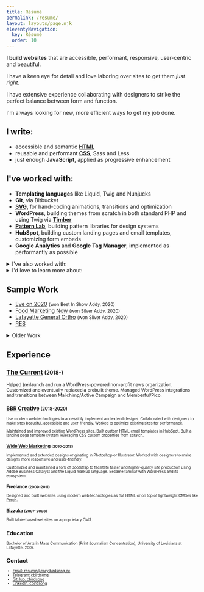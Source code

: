 ```yaml
---
title: Résumé
permalink: /resume/
layout: layouts/page.njk
eleventyNavigation:
  key: Résumé
  order: 10
---
```


<section class="lead" id="intro">

<p class="lead"><strong>I build websites</strong> that are accessible, performant, responsive, user-centric and beautiful.</p>

I have a keen eye for detail and love laboring over sites to get them _just right_.

I have extensive experience collaborating with designers to strike the perfect balance between form and function.

I'm always looking for new, more efficient ways to get my job done. 

</section>

<section id="skills">

## I write:

- accessible and semantic **<abbr title="HyperText Markup Language">HTML</abbr>**
- reusable and performant **<abbr title="Cascading Stylesheets">CSS</abbr>**, Sass and Less
- just enough **JavaScript**, applied as progressive enhancement

## I've worked with:

- **Templating languages** like Liquid, Twig and Nunjucks
- **Git**, via Bitbucket
- **<abbr title="Scalable Vector Graphics">SVG</abbr>**, for hand-coding animations, transitions and optimization
- **WordPress**, building themes from scratch in both standard PHP and using Twig via **[Timber](https://www.upstatement.com/timber/)**
- **[Pattern Lab](https://patternlab.io/)**, building pattern libraries for design systems
- **HubSpot**, building custom landing pages and email templates, customizing form embeds
- **Google Analytics** and **Google Tag Manager**, implemented as performantly as possible

<details>
<summary>I've also worked with:</summary>

- **Photoshop**, **Illustrator** and **Sketch**
- **Google Lighthouse** and **WebPageTest**
- **Schema.org** and other similar markup methods
- **Cloudflare**, for doing edge SEO optimization via Cloudflare Workers
- **[Buddy](https://buddy.works)**, for CI/CD and deployment
- **Shopify**
- **MailChimp**
- **WordPress page builders** like WP Bakery and Divi, on legacy projects I inherited _(they are bad)_
</details>


<details>
<summary>I'd love to learn more about:</summary>

- **[Eleventy](https://www.11ty.dev)**
- **Netlify**
- **Web components**
- **[Svelte](https://svelte.dev/)** and **[Sapper](https://sapper.svelte.dev/)**
- **[Craft CMS](https://www.craftcms.com/)**
</details>

</section>

<section>

## Sample Work

- [Eye on 2020](https://2020.bbrcreative.com) <small>(won Best In Show Addy, <time>2020</time>)</small>
- [Food Marketing Now](https://foodmarketingnow.com/) <small>(won Silver Addy, <time>2020</time>)</small>
- [Lafayette General Ortho](https://lafayettegeneralortho.com/) <small>(won Silver Addy, <time>2020</time>)</small>
- [RES](https://web.archive.org/web/20190627172805/https://res.us/)

<details>

<summary>Older Work</summary>

- [2m-tek](https://web.archive.org/web/20150423202347/http://2m-tek.com)
- [Downtown Lafayette](http://web.archive.org/web/20150315021728/http://www.downtownlafayette.org/) <small>(won Gold/Silver Addy, 2015)</small>
- [Wide Web Marketing](https://web.archive.org/web/20171021221327/https://www.widewebmarketing.com/)
- [Burgersmith](https://web.archive.org/web/20171012145645/http://www.burgersmith.com/)
- [New Mexican Kennels](https://web.archive.org/web/20170930172454/http://www.newmexicankennels.com/)

<small>(Some of these probably aren't up to my modern standard.)</small>

</details>

</section>


<section>

## Experience

### [The Current](https://thecurrentla.com) <small>(<time>2018</time>-)

Helped (re)launch and run a WordPress-powered non-profit news organization. Customized and eventually replaced a prebuilt theme. Managed WordPress integrations and transitions between Mailchimp/Active Campaign and Memberful/Pico.

### [BBR Creative](https://bbrcreative.com) <small>(<time>2018</time>-<time>2020</time>)

Use modern web technologies to accessibly implement and extend designs. Collaborated with designers to make sites beautiful, accessible and user-friendly. Worked to optimize existing sites for performance. 

Maintained and improved existing WordPress sites. Built custom HTML email templates in HubSpot. Built a landing page template system leveraging CSS custom properties from scratch.

### [Wide Web Marketing](http://web.archive.org/web/20171021221327/https://www.widewebmarketing.com/) <small>(<time>2010</time>-<time>2018</time>)</small>

Implemented and extended designs originating in Photoshop or Illustrator. Worked with designers to make designs more responsive and user-friendly.

Customized and maintained a fork of Bootstrap to facilitate faster and higher-quality site production using Adobe Business Catalyst and the Liquid markup language. Became familiar with WordPress and its ecosystem.

### Freelance <small>(<time>2009</time>-<time>2011</time>)</small>

Designed and built websites using modern web technologies as flat HTML or on top of lightweight CMSes like [Perch](https://grabaperch.com).

### Bizzuka <small>(<time>2007</time>-<time>2008</time>)</small>

Built table-based websites on a proprietary CMS.

</section>




<section>

## Education

Bachelor of Arts in Mass Communication (Print Journalism Concentration), University of Louisiana at Lafayette. <time>2007</time>.

</section>


<section>

## Contact

- [Email: resume@cory.birdsong.cc](mailto:resume@cory.birdsong.cc)
- [Telegram: cbirdsong](https://telegram.me/cbirdsong)
- [GitHub: cbirdsong](https://github.com/cbirdsong)
- [LinkedIn: cbirdsong](http://linkedin.com/in/cbirdsong)